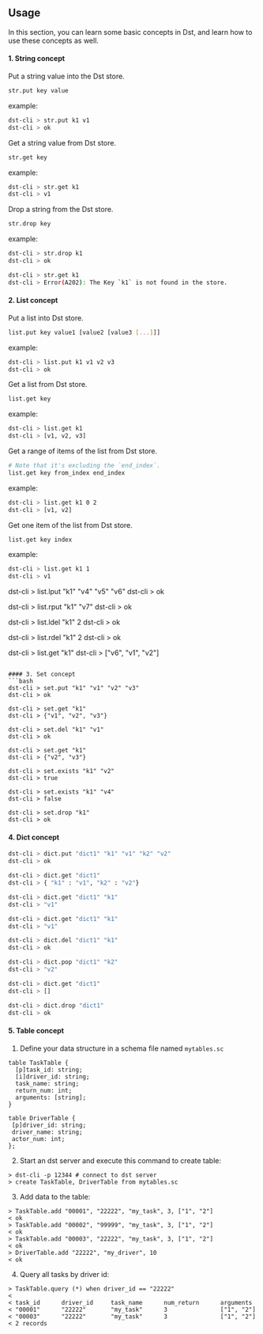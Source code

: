 ## Usage

In this section, you can learn some basic concepts in Dst, and learn how to use these concepts as well.

#### 1. String concept

Put a string value into the Dst store.  
```bash
str.put key value
```
example:
```bash
dst-cli > str.put k1 v1
dst-cli > ok
```
Get a string value from Dst store.
```bash
str.get key
```
example:
```bash
dst-cli > str.get k1
dst-cli > v1
```

Drop a string from the Dst store.
```bash
str.drop key
```
example:
```bash
dst-cli > str.drop k1
dst-cli > ok

dst-cli > str.get k1
dst-cli > Error(A202): The Key `k1` is not found in the store.
```

#### 2. List concept

Put a list into Dst store.
```bash
list.put key value1 [value2 [value3 [...]]]
```
example:
```bash
dst-cli > list.put k1 v1 v2 v3
dst-cli > ok
```

Get a list from Dst store.
```bash
list.get key
```

example:
```bash
dst-cli > list.get k1
dst-cli > [v1, v2, v3]
```

Get a range of items of the list from Dst store.
```bash
# Note that it's excluding the `end_index`.
list.get key from_index end_index
```

example:
```bash
dst-cli > list.get k1 0 2
dst-cli > [v1, v2]
```

Get one item of the list from Dst store.
```bash
list.get key index
```
example:
```bash
dst-cli > list.get k1 1
dst-cli > v1
```

dst-cli > list.lput "k1" "v4" "v5" "v6"
dst-cli > ok

dst-cli > list.rput "k1" "v7"
dst-cli > ok

dst-cli > list.ldel "k1" 2
dst-cli > ok

dst-cli > list.rdel "k1" 2
dst-cli > ok

dst-cli > list.get "k1"
dst-cli > ["v6", "v1", "v2"]
```

#### 3. Set concept
```bash
dst-cli > set.put "k1" "v1" "v2" "v3"
dst-cli > ok

dst-cli > set.get "k1"
dst-cli > {"v1", "v2", "v3"}

dst-cli > set.del "k1" "v1"
dst-cli > ok

dst-cli > set.get "k1"
dst-cli > {"v2", "v3"}

dst-cli > set.exists "k1" "v2"
dst-cli > true

dst-cli > set.exists "k1" "v4"
dst-cli > false

dst-cli > set.drop "k1"
dst-cli > ok
```

#### 4. Dict concept
```bash
dst-cli > dict.put "dict1" "k1" "v1" "k2" "v2"
dst-cli > ok

dst-cli > dict.get "dict1"
dst-cli > { "k1" : "v1", "k2" : "v2"}

dst-cli > dict.get "dict1" "k1"
dst-cli > "v1"

dst-cli > dict.get "dict1" "k1"
dst-cli > "v1"

dst-cli > dict.del "dict1" "k1"
dst-cli > ok

dst-cli > dict.pop "dict1" "k2"
dst-cli > "v2"

dst-cli > dict.get "dict1"
dst-cli > []

dst-cli > dict.drop "dict1"
dst-cli > ok
```

#### 5. Table concept
1. Define your data structure in a schema file named `mytables.sc`
```shell
table TaskTable {
  [p]task_id: string;
  [i]driver_id: string;
  task_name: string;
  return_num: int;
  arguments: [string];
}
```
```shell
table DriverTable {
 [p]driver_id: string;
 driver_name: string;
 actor_num: int;
};
```
2. Start an dst server and execute this command to create table:
```shell
> dst-cli -p 12344 # connect to dst server
> create TaskTable, DriverTable from mytables.sc
```
3. Add data to the table:
```shell
> TaskTable.add "00001", "22222", "my_task", 3, ["1", "2"]
< ok
> TaskTable.add "00002", "99999", "my_task", 3, ["1", "2"]
< ok
> TaskTable.add "00003", "22222", "my_task", 3, ["1", "2"]
< ok
> DriverTable.add "22222", "my_driver", 10
< ok
```
4. Query all tasks by driver id:
```shell
> TaskTable.query (*) when driver_id == "22222"
<
< task_id      driver_id     task_name      num_return      arguments
< "00001"      "22222"       "my_task"      3               ["1", "2"]
< "00003"      "22222"       "my_task"      3               ["1", "2"]
< 2 records
```
